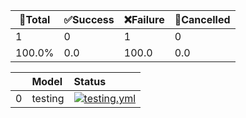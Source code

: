 🚀Total|✅Success|❌Failure|🚫Cancelled|
-----|-------|-------|-------|
1|0|1|0|
100.0%|0.0|100.0|0.0|


|    | Model   | Status                                                                                                                                                                                                       |
|---:|:--------|:-------------------------------------------------------------------------------------------------------------------------------------------------------------------------------------------------------------|
|  0 | testing | [![testing.yml](https://github.com/Konjarla-Vindya/son-azureml-oss-models/actions/workflows/testing.yml/badge.svg)](https://github.com/Konjarla-Vindya/son-azureml-oss-models/actions/workflows/testing.yml) |
